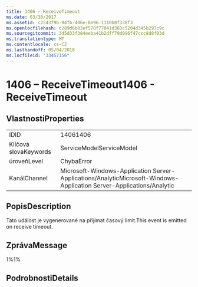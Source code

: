 ```yaml
---
title: 1406 – ReceiveTimeout
ms.date: 03/30/2017
ms.assetid: c2543f9b-94fb-406e-8e96-1110b0f338f3
ms.openlocfilehash: c289d6b82ef578f77841d383c5204d345b297c9c
ms.sourcegitcommit: 3d5d33f384eeba41b2dff79d096f47ccc8d8f03d
ms.translationtype: MT
ms.contentlocale: cs-CZ
ms.lasthandoff: 05/04/2018
ms.locfileid: "33457156"
---
```

# <a name="1406---receivetimeout"></a><span data-ttu-id="97d73-102">1406 – ReceiveTimeout</span><span class="sxs-lookup"><span data-stu-id="97d73-102">1406 - ReceiveTimeout</span></span>
## <a name="properties"></a><span data-ttu-id="97d73-103">Vlastnosti</span><span class="sxs-lookup"><span data-stu-id="97d73-103">Properties</span></span>  
  
|||  
|-|-|  
|<span data-ttu-id="97d73-104">ID</span><span class="sxs-lookup"><span data-stu-id="97d73-104">ID</span></span>|<span data-ttu-id="97d73-105">1406</span><span class="sxs-lookup"><span data-stu-id="97d73-105">1406</span></span>|  
|<span data-ttu-id="97d73-106">Klíčová slova</span><span class="sxs-lookup"><span data-stu-id="97d73-106">Keywords</span></span>|<span data-ttu-id="97d73-107">ServiceModel</span><span class="sxs-lookup"><span data-stu-id="97d73-107">ServiceModel</span></span>|  
|<span data-ttu-id="97d73-108">úroveň</span><span class="sxs-lookup"><span data-stu-id="97d73-108">Level</span></span>|<span data-ttu-id="97d73-109">Chyba</span><span class="sxs-lookup"><span data-stu-id="97d73-109">Error</span></span>|  
|<span data-ttu-id="97d73-110">Kanál</span><span class="sxs-lookup"><span data-stu-id="97d73-110">Channel</span></span>|<span data-ttu-id="97d73-111">Microsoft-Windows-Application Server-Applications/Analytic</span><span class="sxs-lookup"><span data-stu-id="97d73-111">Microsoft-Windows-Application Server-Applications/Analytic</span></span>|  
  
## <a name="description"></a><span data-ttu-id="97d73-112">Popis</span><span class="sxs-lookup"><span data-stu-id="97d73-112">Description</span></span>  
 <span data-ttu-id="97d73-113">Tato událost je vygenerované na přijímat časový limit.</span><span class="sxs-lookup"><span data-stu-id="97d73-113">This event is emitted on receive timeout.</span></span>  
  
## <a name="message"></a><span data-ttu-id="97d73-114">Zpráva</span><span class="sxs-lookup"><span data-stu-id="97d73-114">Message</span></span>  
 <span data-ttu-id="97d73-115">1%</span><span class="sxs-lookup"><span data-stu-id="97d73-115">1%</span></span>  
  
## <a name="details"></a><span data-ttu-id="97d73-116">Podrobnosti</span><span class="sxs-lookup"><span data-stu-id="97d73-116">Details</span></span>
